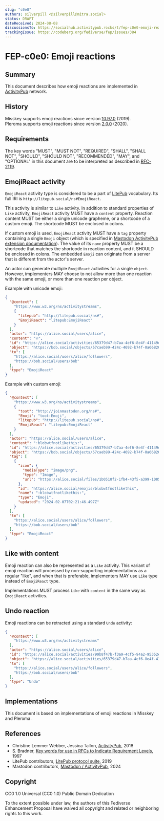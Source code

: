 ```yaml
---
slug: "c0e0"
authors: silverpill <@silverpill@mitra.social>
status: DRAFT
dateReceived: 2024-08-08
discussionsTo: https://socialhub.activitypub.rocks/t/fep-c0e0-emoji-reactions/4443
trackingIssue: https://codeberg.org/fediverse/fep/issues/384
---
```

# FEP-c0e0: Emoji reactions

## Summary

This document describes how emoji reactions are implemented in [ActivityPub] network.

## History

Misskey supports emoji reactions since version [10.97.0](https://github.com/misskey-dev/misskey/releases/tag/10.97.0) (2019).  
Pleroma supports emoji reactions since version [2.0.0](https://pleroma.social/announcements/2020/03/08/pleroma-major-release-2-0-0/) (2020).

## Requirements

The key words "MUST", "MUST NOT", "REQUIRED", "SHALL", "SHALL NOT", "SHOULD", "SHOULD NOT", "RECOMMENDED", "MAY", and "OPTIONAL" in this document are to be interpreted as described in [RFC-2119].

## EmojiReact activity

`EmojiReact` activity type is considered to be a part of [LitePub] vocabulary. Its full IRI is `http://litepub.social/ns#EmojiReact`.

This activity is similar to `Like` activity. In addition to standard properties of `Like` activity, `EmojiReact` activity MUST have a `content` property. Reaction content MUST be either a single unicode grapheme, or a shortcode of a custom emoji. The shortcode MUST be enclosed in colons.

If custom emoji is used, `EmojiReact` activity MUST have a `tag` property containing a single `Emoji` object (which is specified in [Mastodon ActivityPub extension documentation](https://docs.joinmastodon.org/spec/activitypub/#Emoji)). The value of its `name` property MUST be a shortcode that matches the shortcode in reaction content, and it SHOULD be enclosed in colons. The embedded `Emoji` can originate from a server that is different from the actor's server.

An actor can generate multiple `EmojiReact` activities for a single `object`. However, implementers MAY choose to not allow more than one reaction with the same emoji, or more than one reaction per object.

Example with unicode emoji:

```json
{
  "@context": [
    "https://www.w3.org/ns/activitystreams",
    {
      "litepub": "http://litepub.social/ns#",
      "EmojiReact": "litepub:EmojiReact"
    }
  ],
  "actor": "https://alice.social/users/alice",
  "content": "🔥",
  "id": "https://alice.social/activities/65379d47-b7aa-4ef6-8e4f-41149dda1d2c",
  "object": "https://bob.social/objects/57caeb99-424c-4692-b74f-0a6682050932",
  "to": [
    "https://alice.social/users/alice/followers",
    "https://bob.social/users/bob"
  ],
  "type": "EmojiReact"
}
```

Example with custom emoji:

```json
{
  "@context": [
    "https://www.w3.org/ns/activitystreams",
    {
      "toot": "http://joinmastodon.org/ns#",
      "Emoji": "toot:Emoji",
      "litepub": "http://litepub.social/ns#",
      "EmojiReact": "litepub:EmojiReact"
    }
  ],
  "actor": "https://alice.social/users/alice",
  "content": ":blobwtfnotlikethis:",
  "id": "https://alice.social/activities/65379d47-b7aa-4ef6-8e4f-41149dda1d2c",
  "object": "https://bob.social/objects/57caeb99-424c-4692-b74f-0a6682050932",
  "tag": [
    {
      "icon": {
        "mediaType": "image/png",
        "type": "Image",
        "url": "https://alice.social/files/1b0510f2-1fb4-43f5-a399-10053bbd8f0f"
      },
      "id": "https://alice.social/emojis/blobwtfnotlikethis",
      "name": ":blobwtfnotlikethis:",
      "type": "Emoji",
      "updated": "2024-02-07T02:21:46.497Z"
    }
  ],
  "to": [
    "https://alice.social/users/alice/followers",
    "https://bob.social/users/bob"
  ],
  "type": "EmojiReact"
}
```

## Like with content

Emoji reaction can also be represented as a `Like` activity. This variant of emoji reaction will processed by non-supporting implementations as a regular "like", and when that is preferable, implementers MAY use `Like` type instead of `EmojiReact` type.

Implementations MUST process `Like` with `content` in the same way as `EmojiReact` activities.

## Undo reaction

Emoji reactions can be retracted using a standard `Undo` activity:

```json
{
  "@context": [
    "https://www.w3.org/ns/activitystreams"
  ],
  "actor": "https://alice.social/users/alice",
  "id": "https://alice.social/activities/99b8f47b-f3a9-4cf5-94a2-95352e7462d6",
  "object": "https://alice.social/activities/65379d47-b7aa-4ef6-8e4f-41149dda1d2c",
  "to": [
    "https://alice.social/users/alice/followers",
    "https://bob.social/users/bob"
  ],
  "type": "Undo"
}
```

## Implementations

This document is based on implementations of emoji reactions in Misskey and Pleroma.

## References

- Christine Lemmer Webber, Jessica Tallon, [ActivityPub][ActivityPub], 2018
- S. Bradner, [Key words for use in RFCs to Indicate Requirement Levels][RFC-2119], 1997
- LitePub contributors, [LitePub protocol suite](LitePub), 2019
- Mastodon contributors, [Mastodon / ActivityPub][MastoPub], 2024

[ActivityPub]: https://www.w3.org/TR/activitypub/
[RFC-2119]: https://tools.ietf.org/html/rfc2119.html
[LitePub]: https://litepub.social/
[MastoPub]: https://docs.joinmastodon.org/spec/activitypub

## Copyright

CC0 1.0 Universal (CC0 1.0) Public Domain Dedication

To the extent possible under law, the authors of this Fediverse Enhancement Proposal have waived all copyright and related or neighboring rights to this work.
